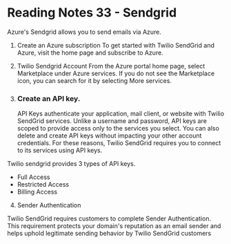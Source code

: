 # Reading Notes 33 - Sendgrid

Azure's Sendgrid allows you to send emails via Azure.

1. Create an Azure subscription
To get started with Twilio SendGrid and Azure, visit the home page and subscribe to Azure.

2. Twilio Sendgrid Account 
From the Azure portal home page, select Marketplace under Azure services. If you do not see the Marketplace icon, you can search for it by selecting More services.

3. ### Create an API key.

    API Keys authenticate your application, mail client, or website with Twilio SendGrid services. Unlike a username and password, API keys are scoped to provide access only to the services you select. You can also delete and create API keys without impacting your other account credentials. For these reasons, Twilio SendGrid requires you to connect to its services using API keys.

Twilio sendgrid provides 3 types of API keys.
- Full Access
- Restricted Access
- Billing Access

4. Sender Authentication

Twilio SendGrid requires customers to complete Sender Authentication. This requirement protects your domain's reputation as an email sender and helps uphold legitimate sending behavior by Twilio SendGrid customers